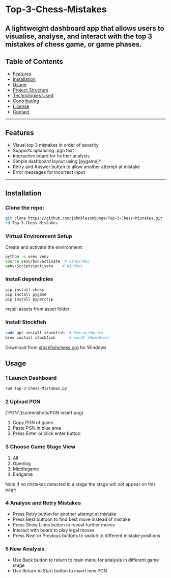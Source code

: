 # Top-3-Chess-Mistakes

A lightweight dashboard app that allows users to visualise, analyse, and  interact with  the top 3 mistakes of chess game, or game phases. 
---

## Table of Contents

- [Features](#features)
- [Installation](#installation)
- [Usage](#usage)
- [Project Structure](#project-structure)
- [Technologies Used](#technologies-used)
- [Contributing](#contributing)
- [License](#license)
- [Contact](#contact)

---

## Features

- Visual top 3 mistakes in order of severity
- Supports uploading .pgn text
- Interactive board for further analysis
- Simple dashboard layout using [pygame]*
- Retry and Answer button to allow another attempt at mistake
- Error messages for incorrect input



---

## Installation

### Clone the repo:
```bash
git clone https://github.com/johnblessmbunga/Top-3-Chess-Mistakes.git
cd Top-3-Chess-Mistakes
```

### Virtual Environment Setup

Create and activate the environment:

```bash
python -m venv venv
source venv/bin/activate  # Linux/Mac
venv\Scripts\activate    # Windows
```
### Install dependicies

```bash
pip install chess
pip install pygame
pip install pyperclip
```
install assets from asset folder
### Install Stockfish
```bash
sudo apt install stockfish  # Debian/Ubuntu
brew install stockfish      # macOS (Homebrew)
```
Download from [stockfishchess.org](https://stockfishchess.org/) for Windows

## Usage
### 1 Launch Dashboard
```bash
run Top-3-Chess-Mistakes.py
```
### 2 Upload PGN
['PGN'](screenshots/PGN insert.png)
1. Copy PGN of game
2. Paste PGN in blue area
3. Press Enter or click enter button

### 3 Choose Game Stage View
1. All
2. Opening
3. Middlegame
4. Endgame

Note if no mistakes detected in a stage the stage will not appear on this page

### 4 Analyse and Retry Mistakes
- Press Retry button for another attempt at mistake
- Press Best buttoon to find best move instead of mistake
- Press Show Lines button to reveal further moves
- Interact with board to play legal moves
- Press Next or Previous buttons to switch to different mistake positions
  
### 5 New Analysis
- Use Back button to return to main menu  for analysis in different game stage
- Use Return to Start button to insert new PGN








